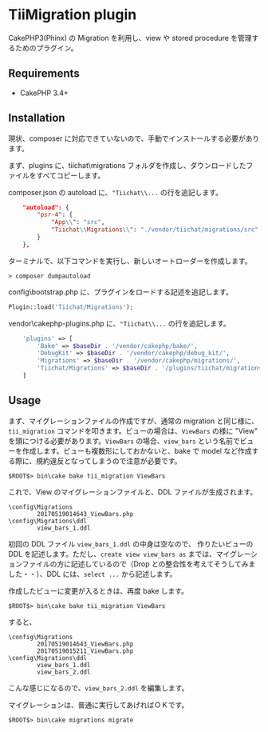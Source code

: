 # TiiMigration plugin

CakePHP3(Phinx) の Migration を利用し、view や stored procedure を管理するためのプラグイン。

## Requirements

- CakePHP 3.4+

## Installation

現状、composer に対応できていないので、手動でインストールする必要があります。

まず、plugins に、tiichat\migrations フォルダを作成し、ダウンロードしたファイルをすべてコピーします。

composer.json の autoload に、`"Tiichat\\...` の行を追記します。
```json
    "autoload": {
        "psr-4": {
            "App\\": "src",
            "Tiichat\\Migrations\\": "./vendor/tiichat/migrations/src"
        }
    },
```

ターミナルで、以下コマンドを実行し、新しいオートローダーを作成します。
```
> composer dumpautoload
```

config\bootstrap.php に、プラグインをロードする記述を追記します。
```php
Plugin::load('Tiichat/Migrations');
```

vendor\cakephp-plugins.php に、`"Tiichat\\...` の行を追記します。
```php
    'plugins' => [
        'Bake' => $baseDir . '/vendor/cakephp/bake/',
        'DebugKit' => $baseDir . '/vendor/cakephp/debug_kit/',
        'Migrations' => $baseDir . '/vendor/cakephp/migrations/',
        'Tiichat/Migrations' => $baseDir . '/plugins/tiichat/migrations/'
    ]
```

## Usage
まず、マイグレーションファイルの作成ですが、通常の migration と同じ様に、`tii_migration` コマンドを叩きます。ビューの場合は、`ViewBars` の様に "View" を頭につける必要があります。`ViewBars` の場合、`view_bars` という名前でビューを作成します。ビューも複数形にしておかないと、bake で model など作成する際に、規約違反となってしまうので注意が必要です。
```command
$ROOT$> bin\cake bake tii_migration ViewBars
```
これで、View のマイグレーションファイルと、DDL ファイルが生成されます。
```command
\config\Migrations
		20170519014643_ViewBars.php
\config\Migrations\ddl
		view_bars_1.ddl
```
初回の DDL ファイル `view_bars_1.ddl` の中身は空なので、
作りたいビューの DDL を記述します。ただし、`create view view_bars as` までは、マイグレーションファイルの方に記述しているので（Drop との整合性を考えてそうしてみました・・）、DDL には、`select ...` から記述します。

作成したビューに変更が入るときは、再度 bake します。
```command
$ROOT$> bin\cake bake tii_migration ViewBars
```
すると、
```command
\config\Migrations
		20170519014643_ViewBars.php
		20170519015211_ViewBars.php
\config\Migrations\ddl
		view_bars_1.ddl
		view_bars_2.ddl
```
こんな感じになるので、`view_bars_2.ddl` を編集します。

マイグレーションは、普通に実行してあげればＯＫです。
```command
$ROOT$> bin\cake migrations migrate
```
